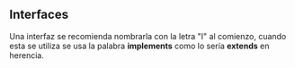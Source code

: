 ## Interfaces

Una interfaz se recomienda nombrarla con la letra "I" al comienzo,
cuando esta se utiliza se usa la palabra **implements** como lo sería
**extends** en herencia.